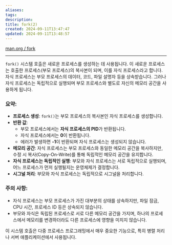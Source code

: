 ```yaml
---
aliases: 
tags: 
description:
title: fork(2)
created: 2024-09-11T13:47:47
updated: 2024-09-11T13:48:57
---
```

[man.org / fork](https://man7.org/linux/man-pages/man2/fork.2.html)  

---

`fork()` 시스템 호출은 새로운 프로세스를 생성하는 데 사용됩니다. 이 새로운 프로세스는 호출한 프로세스(부모 프로세스)의 복사본이 되며, 이를 자식 프로세스라고 합니다. 자식 프로세스는 부모 프로세스의 데이터, 코드, 파일 설명자 등을 상속받습니다. 그러나 자식 프로세스는 독립적으로 실행되며 부모 프로세스와 별도로 자신의 메모리 공간을 사용하게 됩니다.

### 요약:

- **프로세스 생성**: `fork()`는 부모 프로세스의 복사본인 자식 프로세스를 생성합니다.
- **반환 값**:
  - 부모 프로세스에서는 **자식 프로세스의 PID**가 반환됩니다.
  - 자식 프로세스에서는 **0**이 반환됩니다.
  - 에러가 발생하면 **-1**이 반환되며 자식 프로세스는 생성되지 않습니다.
- **메모리 공간**: 자식 프로세스는 부모 프로세스와 동일한 메모리 공간을 복사하지만, 수정 시 복사(Copy-On-Write)를 통해 독립적인 메모리 공간을 유지합니다.
- **자식 프로세스는 독립적인 실행**: 부모와 자식 프로세스는 서로 독립적으로 실행되며, 어느 프로세스가 먼저 실행될지는 운영체제가 결정합니다.
- **시그널 처리**: 부모와 자식 프로세스는 독립적으로 시그널을 처리합니다.

### 주의 사항:

- 자식 프로세스는 부모 프로세스가 가진 대부분의 상태를 상속하지만, 파일 잠금, CPU 시간, 프로세스 ID 등은 상속되지 않습니다.
- 부모와 자식은 독립된 프로세스로 서로 다른 메모리 공간을 가지며, 하나의 프로세스에서 메모리를 변경하더라도 다른 프로세스에 영향을 미치지 않습니다.

이 시스템 호출은 다중 프로세스 프로그래밍에서 매우 중요한 기능으로, 특히 병렬 처리나 서버 애플리케이션에서 사용됩니다.
